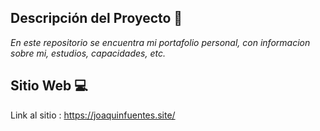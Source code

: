 ## Descripción del Proyecto 📃

*En este repositorio se encuentra mi portafolio personal, con informacion sobre mi, estudios, capacidades, etc.*


## Sitio Web 💻

Link al sitio : https://joaquinfuentes.site/



